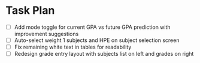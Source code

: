 # Task Plan
- [ ] Add mode toggle for current GPA vs future GPA prediction with improvement suggestions
- [ ] Auto-select weight 1 subjects and HPE on subject selection screen
- [ ] Fix remaining white text in tables for readability
- [ ] Redesign grade entry layout with subjects list on left and grades on right
